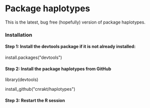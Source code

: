 # Package haplotypes


This is the latest, bug free (hopefully) version of package haplotypes. 

### Installation 

#### Step 1: Install the devtools package if it is not already installed:

install.packages("devtools")

#### Step 2: Install the package haplotypes from GitHub 

library(devtools)

install_github("cnrakt/haplotypes")

#### Step 3: Restart the R session

